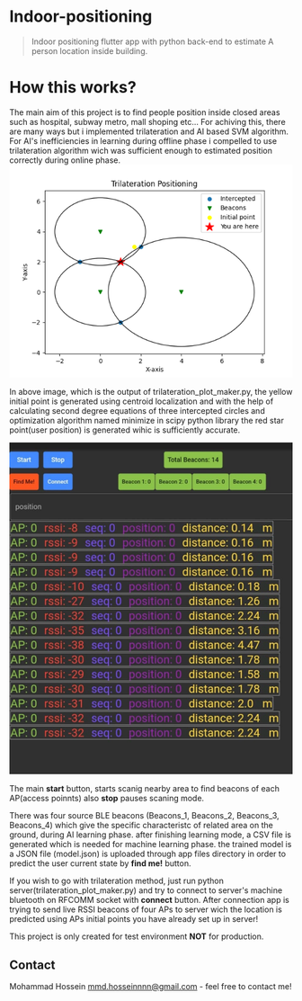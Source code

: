 # Indoor-positioning
> Indoor positioning flutter app with python back-end to estimate A person location inside building. 

# How this works?

The main aim of this project is to find people position inside closed areas such as hospital, subway metro, mall shoping etc...
For achiving this, there are many ways but i implemented trilateration and AI based SVM algorithm.
For AI's inefficiencies in learning during offline phase i compelled to use trilateration algorithm wich was sufficient enough to estimated position correctly during online phase.
![trilateration genetrated by trilateration.py](/img/trilateration.png)

In above image, which is the output of trilateration_plot_maker.py, the yellow initial point is generated using centroid localization and with the help of calculating second degree equations of three intercepted circles and optimization algorithm named minimize in scipy python library the red star point(user position) is generated wihic is sufficiently accurate.


<!-- ![app beacons](/img/app-beacons.jpg) -->
<p align="center">

<img  src="/img/app-beacons.jpg" alt="drawing" width="650"/>
</p>


The main **start** button, starts scanig nearby area to find beacons of each AP(access poinnts) also **stop** pauses scaning mode.

There was four source BLE beacons (Beacons_1, Beacons_2, Beacons_3, Beacons_4) which give the specific characteristc of related area on the ground, during AI learning phase.
after finishing learning mode, a CSV file is generated which is needed for machine learning phase. the trained model is a JSON file (model.json) is uploaded through app files directory in order to predict the user current state by **find me!** button.

If you wish to go with trilateration method, just run python server(trilateration_plot_maker.py) and try to connect to server's machine bluetooth on RFCOMM socket with **connect** button.
After connection app is trying to send live RSSI beacons of four APs to server wich the location is predicted using APs initial points you have already set up in server!

This project is only created for test environment **NOT** for production.

## Contact
Mohammad Hossein mmd.hosseinnnn@gmail.com - feel free to contact me!


